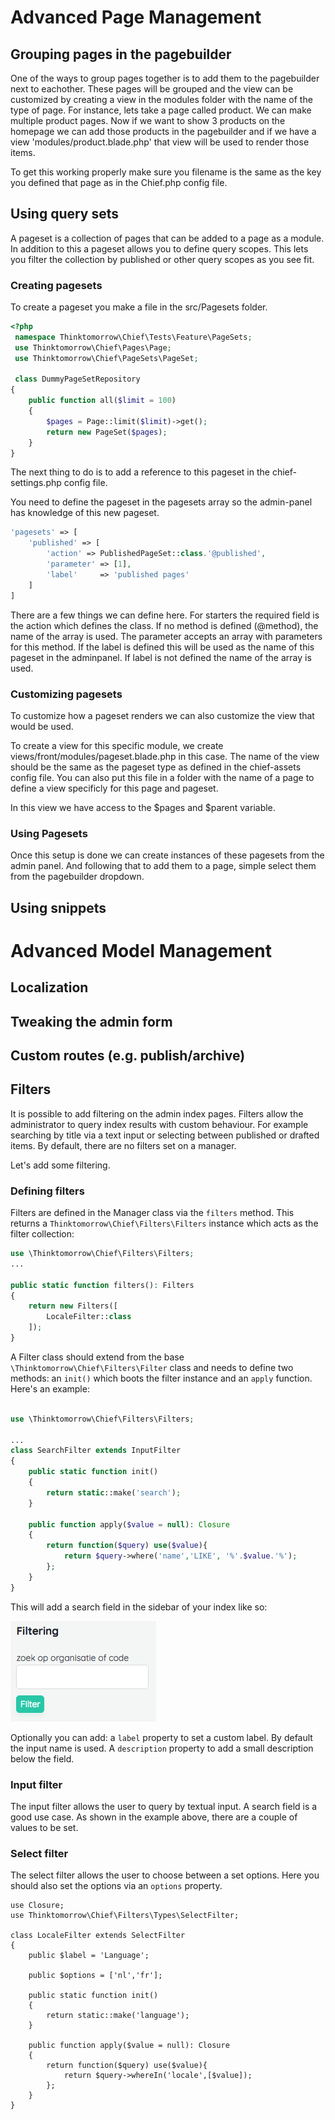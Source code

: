 # Advanced Page Management

## Grouping pages in the pagebuilder

One of the ways to group pages together is to add them to the pagebuilder next to eachother.
These pages will be grouped and the view can be customized by creating a view in the modules folder with the name of the type of page.
For instance, lets take a page called product. We can make multiple product pages.
Now if we want to show 3 products on the homepage we can add those products in the pagebuilder and if we have a view 'modules/product.blade.php'
that view will be used to render those items.

To get this working properly make sure you filename is the same as the key you defined that page as in the Chief.php config file.

## Using query sets

A pageset is a collection of pages that can be added to a page as a module. 
In addition to this a pageset allows you to define query scopes.
This lets you filter the collection by published or other query scopes as you see fit.

### Creating pagesets
To create a pageset you make a file in the src/Pagesets folder.

```php
<?php
 namespace Thinktomorrow\Chief\Tests\Feature\PageSets;
 use Thinktomorrow\Chief\Pages\Page;
 use Thinktomorrow\Chief\PageSets\PageSet;

 class DummyPageSetRepository
{
    public function all($limit = 100)
    {
        $pages = Page::limit($limit)->get();
        return new PageSet($pages);
    }
} 
```

The next thing to do is to add a reference to this pageset in the chief-settings.php config file.

You need to define the pageset in the pagesets array so the admin-panel has knowledge of this new pageset.


```php
'pagesets' => [
    'published' => [
        'action' => PublishedPageSet::class.'@published',
        'parameter' => [1],
        'label'     => 'published pages'
    ]
]
```

There are a few things we can define here. For starters the required field is the action which defines the class. If no method is defined (@method), the name of the array is used.
The parameter accepts an array with parameters for this method.
If the label is defined this will be used as the name of this pageset in the adminpanel. If label is not defined the name of the array is used.

### Customizing pagesets
To customize how a pageset renders we can also customize the view that would be used.

To create a view for this specific module, we create views/front/modules/pageset.blade.php in this case.
The name of the view should be the same as the pageset type as defined in the chief-assets config file.
You can also put this file in a folder with the name of a page to define a view specificly for this page and pageset.

In this view we have access to the $pages and $parent variable.

### Using Pagesets
Once this setup is done we can create instances of these pagesets from the admin panel.
And following that to add them to a page, simple select them from the pagebuilder dropdown.

## Using snippets


# Advanced Model Management

## Localization
## Tweaking the admin form
## Custom routes (e.g. publish/archive)


## Filters
It is possible to add filtering on the admin index pages. Filters allow the administrator to query index results with custom behaviour.
For example searching by title via a text input or selecting between published or drafted items. By default, there are no filters set on a manager. 

Let's add some filtering.

### Defining filters
Filters are defined in the Manager class via the `filters` method. This returns a `Thinktomorrow\Chief\Filters\Filters` instance which acts as the filter collection:
```php 
use \Thinktomorrow\Chief\Filters\Filters;
...

public static function filters(): Filters
{
    return new Filters([
        LocaleFilter::class
    ]);
}
```

A Filter class should extend from the base `\Thinktomorrow\Chief\Filters\Filter` class and needs to define two methods: an `init()` which boots the filter instance and an `apply` function.
Here's an example:

```php

use \Thinktomorrow\Chief\Filters\Filters;

...
class SearchFilter extends InputFilter
{
    public static function init()
    {
        return static::make('search');
    }

    public function apply($value = null): Closure
    {
        return function($query) use($value){
            return $query->where('name','LIKE', '%'.$value.'%');
        };
    }
}
```

This will add a search field in the sidebar of your index like so:

![Filter example](./img/filter-example.png)

Optionally you can add:
a `label` property to set a custom label. By default the input name is used.
A `description` property to add a small description below the field.


### Input filter
The input filter allows the user to query by textual input. A search field is a good use case. As shown in the example above, there are
a couple of values to be set. 

### Select filter
The select filter allows the user to choose between a set options. Here you should also set the options via an `options` property.
```php{8}
use Closure;
use Thinktomorrow\Chief\Filters\Types\SelectFilter;

class LocaleFilter extends SelectFilter
{
    public $label = 'Language';

    public $options = ['nl','fr'];

    public static function init()
    {
        return static::make('language');
    }

    public function apply($value = null): Closure
    {
        return function($query) use($value){
            return $query->whereIn('locale',[$value]);
        };
    }
}
```

